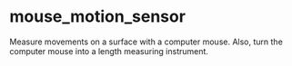 # mouse_motion_sensor
Measure movements on a surface with a computer mouse. Also, turn the computer mouse into a length measuring instrument.
